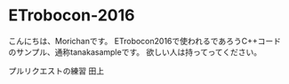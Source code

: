 # ETrobocon-2016

こんにちは、Morichanです。
ETrobocon2016で使われるであろうC++コードのサンプル、通称tanakasampleです。
欲しい人は持ってってください。

プルリクエストの練習 田上
